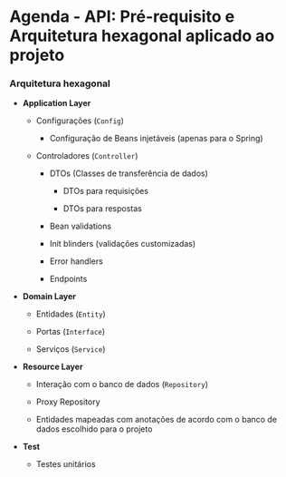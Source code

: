# Agenda - API: Pré-requisito e Arquitetura hexagonal aplicado ao projeto

### Arquitetura hexagonal

* **Application Layer**

  * Configurações (`Config`)

    * Configuração de Beans injetáveis (apenas para o Spring)

  * Controladores (`Controller`)

    * DTOs (Classes de transferência de dados)
      
      * DTOs para requisições

      * DTOs para respostas

    * Bean validations

    * Init blinders (validações customizadas)

    * Error handlers

    * Endpoints

* **Domain Layer**

  * Entidades (`Entity`)

  * Portas (`Interface`)

  * Serviços (`Service`)

* **Resource Layer**

  * Interação com o banco de dados (`Repository`)

  * Proxy Repository

  * Entidades mapeadas com anotações de acordo com o banco de dados escolhido para o projeto

* **Test**

  * Testes unitários